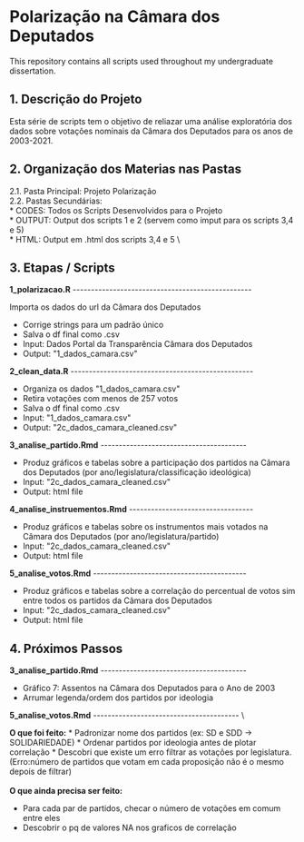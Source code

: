 # Polarização na Câmara dos Deputados
This repository contains all scripts used throughout my undergraduate dissertation. 


## 1. **Descrição do Projeto**

Esta série de scripts tem o objetivo de reliazar uma análise exploratória dos dados sobre votações nominais da Câmara dos Deputados para os anos de 2003-2021. 


## 2. **Organização dos Materias nas Pastas**

2.1. Pasta Principal: Projeto Polarização \
2.2. Pastas Secundárias: \
      * CODES: Todos os Scripts Desenvolvidos para o Projeto \
      * OUTPUT: Output dos scripts 1 e 2 (servem como imput para os scripts 3,4 e 5) \
      * HTML: Output em .html dos scripts 3,4 e 5 \ 



## 3. **Etapas / Scripts**

 **1_polarizacao.R** -------------------------------------------------

  Importa os dados do url da Câmara dos Deputados 
  * Corrige strings para um padrão único
  * Salva o df final como .csv
  * Input: Dados Portal da Transparência Câmara dos Deputados
  * Output: "1_dados_camara.csv"


**2_clean_data.R**  --------------------------------------------------
  * Organiza os dados "1_dados_camara.csv" 
  * Retira votações com menos de 257 votos
  * Salva o df final como .csv
  * Input: "1_dados_camara.csv"
  * Output: "2c_dados_camara_cleaned.csv"


**3_analise_partido.Rmd** ----------------------------------------

  * Produz gráficos e tabelas sobre a participação dos partidos na Câmara dos Deputados (por ano/legislatura/classificação ideológica)
  * Input: "2c_dados_camara_cleaned.csv"
  * Output: html file

 
 **4_analise_instruementos.Rmd** ----------------------------------

  * Produz gráficos e tabelas sobre os instrumentos mais votados na Câmara dos Deputados (por ano/legislatura/partido)
  * Input: "2c_dados_camara_cleaned.csv"
  * Output: html file


**5_analise_votos.Rmd** ------------------------------------------ 

  * Produz gráficos e tabelas sobre a correlação do percentual de votos sim entre todos os partidos da Câmara dos Deputados
  * Input: "2c_dados_camara_cleaned.csv"
  * Output: html file


## 4. Próximos Passos

**3_analise_partido.Rmd** ----------------------------------------
  * Gráfico 7: Assentos na Câmara dos Deputados para o Ano de 2003
  * Arrumar legenda/ordem dos partidos por ideologia


**5_analise_votos.Rmd** ---------------------------------------- \

**O que foi feito:** 
     * Padronizar nome dos partidos (ex: SD e SDD -> SOLIDARIEDADE)
     * Ordenar partidos por ideologia antes de plotar correlação
     * Descobri que existe um erro filtrar as votações por legislatura. (Erro:número de partidos que votam em cada proposição não é o mesmo depois de filtrar)\
     \
**O que ainda precisa ser feito:** 
* Para cada par de partidos, checar o número de votações em comum entre eles
* Descobrir o pq de valores NA nos graficos de correlação 


